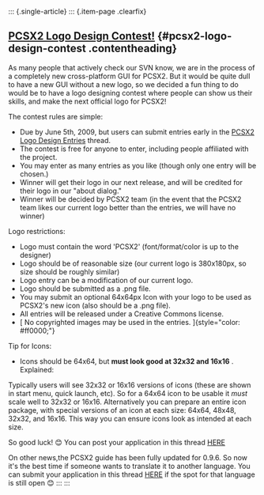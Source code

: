 ::: {.single-article}
::: {.item-page .clearfix}
## [PCSX2 Logo Design Contest!](/120-pcsx2-logo-design-contest.html) {#pcsx2-logo-design-contest .contentheading}

As many people that actively check our SVN know, we are in the process
of a completely new cross-platform GUI for PCSX2.
But it would be quite dull to have a new GUI without a new logo, so we
decided a fun thing to do would be to have a logo designing contest
where people can show us their skills, and make the next official logo
for PCSX2!

The contest rules are simple:
- Due by June 5th, 2009, but users can submit entries early in the
[PCSX2 Logo Design
Entries](http://forums.pcsx2.net/Thread-PCSX2-Logo-Design-Entries?pid=37631)
thread.
- The contest is free for anyone to enter, including people affiliated
with the project.
- You may enter as many entries as you like (though only one entry will
be chosen.)
- Winner will get their logo in our next release, and will be credited
for their logo in our "about dialog."
- Winner will be decided by PCSX2 team (in the event that the PCSX2 team
likes our current logo better than the entries, we will have no winner)

Logo restrictions:
- Logo must contain the word 'PCSX2' (font/format/color is up to the
designer)
- Logo should be of reasonable size (our current logo is 380x180px, so
size should be roughly similar)
- Logo entry can be a modification of our current logo.
- Logo should be submitted as a .png file.
- You may submit an optional 64x64px Icon with your logo to be used as
PCSX2's new icon (also should be a .png file).
- All entries will be released under a Creative Commons license.
- [ No copyrighted images may be used in the entries.
]{style="color: #ff0000;"}

Tip for Icons:
* Icons should be 64x64, but **must look good at 32x32 and 16x16** .
Explained:

Typically users will see 32x32 or 16x16 versions of icons (these are
shown in start menu, quick launch, etc). So for a 64x64 icon to be
usable it *must* scale well to 32x32 or 16x16. Alternatively you can
prepare an entire icon package, with special versions of an icon at each
size: 64x64, 48x48, 32x32, and 16x16. This way you can ensure icons look
as intended at each size.

So good luck!
😊 You can post your application in this thread
[HERE](http://forums.pcsx2.net/Thread-PCSX2-Logo-Design-Entries)

On other news,the PCSX2 guide has been fully updated for 0.9.6. So now
it's the best time if someone wants to translate it to another
language. You can submit your application in this thread
[HERE](http://forums.pcsx2.net/Thread-Program-and-Guide-translation-applications)
if the spot for that language is still open
😊
:::
:::
